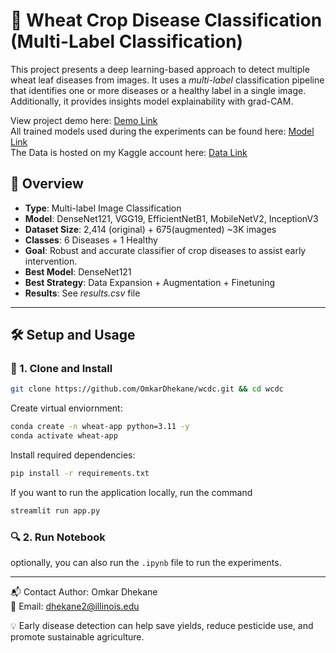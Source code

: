 # 🌾 Wheat Crop Disease Classification (Multi-Label Classification)

This project presents a deep learning-based approach to detect multiple wheat leaf diseases from images. It uses a *multi-label* classification pipeline that identifies one or more diseases or a healthy label in a single image. Additionally, it provides insights model explainability with grad-CAM.

View project demo here: [Demo Link](https://huggingface.co/spaces/OmkarDhekane/wheatCropClassifier)<br>
All trained models used during the experiments can be found here: [Model Link](https://www.kaggle.com/models/omkardhekane/wcdc_trial)<br>
The Data is hosted on my Kaggle account here: [Data Link](https://www.kaggle.com/datasets/omkardhekane/my-seminar-dataset)<br>

## 📌 Overview

- **Type**: Multi-label Image Classification  
- **Model**: DenseNet121, VGG19, EfficientNetB1, MobileNetV2, InceptionV3
- **Dataset Size**: 2,414 (original) + 675(augmented) ~3K images 
- **Classes**: 6 Diseases + 1 Healthy  
- **Goal**: Robust and accurate classifier of crop diseases to assist early intervention.
- **Best Model**: DenseNet121
- **Best Strategy**: Data Expansion + Augmentation + Finetuning
- **Results**: See *results.csv* file
---


## 🛠️ Setup and Usage

### 🔧 1. Clone and Install
```bash
git clone https://github.com/OmkarDhekane/wcdc.git && cd wcdc
```

Create virtual enviornment:
```bash
conda create -n wheat-app python=3.11 -y
conda activate wheat-app
```
Install required dependencies:
```bash
pip install -r requirements.txt
```

If you want to run the application locally, run the command
```bash
streamlit run app.py
```

### 🔍 2. Run Notebook 

optionally, you can also run the `.ipynb` file to run the experiments.

---

📬 Contact
Author: Omkar Dhekane <br>
📧 Email: dhekane2@illinois.edu <br>


💡 Early disease detection can help save yields, reduce pesticide use, and promote sustainable agriculture.
